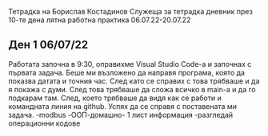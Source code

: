 
Тетрадка на Борислав Костадинов
Служеща за тетрадка дневник през
10-те дена лятна работна практика
06.07.22-20.07.22

##       Ден 1 06/07/22
  Работата започна в 9:30, оправихме 
Visual Studio Code-а и започнах с 
първата задача. Беше ми възложено
да направя програма, която да показва
датата и точния час. След като се 
справих с това трябваше и да я 
покажа с думи. След това трябваше
да сложа всичко в main-а и да го
подкарам там. След, което трябваше 
да видя как се работи и командната 
линия на github. Успях да се справя
с поставената ми задача.
-modbus
-ООП-домашно- 1 лист информация
-разгледай операционни кодове